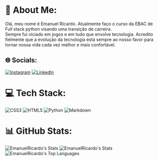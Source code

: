 # 💫 About Me:
Olá, meu nome é Emanuel RIcardo. Atualmente faço o curso da EBAC de Full stack python visando uma transição de carreira. <br>Sempre fui viciado em jogos e em tudo que envolve tecnologia. Acredito fielmente que a evolução da tecnologia está sempre ao nosso favor para tornar nossa vida cada vez melhor e mais confortável. 


## 🌐 Socials:
[![Instagram](https://img.shields.io/badge/Instagram-%23E4405F.svg?logo=Instagram&logoColor=white)](https://instagram.com/https://www.instagram.com/emanuelricardop/) [![LinkedIn](https://img.shields.io/badge/LinkedIn-%230077B5.svg?logo=linkedin&logoColor=white)](https://linkedin.com/in/https://www.linkedin.com/in/emanuel-ricardo-68758722a/) 

# 💻 Tech Stack:
![CSS3](https://img.shields.io/badge/css3-%231572B6.svg?style=for-the-badge&logo=css3&logoColor=white) ![HTML5](https://img.shields.io/badge/html5-%23E34F26.svg?style=for-the-badge&logo=html5&logoColor=white) ![Python](https://img.shields.io/badge/python-3670A0?style=for-the-badge&logo=python&logoColor=ffdd54) ![Markdown](https://img.shields.io/badge/markdown-%23000000.svg?style=for-the-badge&logo=markdown&logoColor=white)
# 📊 GitHub Stats:
![EmanuelRicardo's Stats](https://github-readme-stats.vercel.app/api?username=EmanuelRicardo&theme=highcontrast&show_icons=true&hide_border=true&count_private=true)
![EmanuelRicardo's Stats](https://github-readme-stats.vercel.app/api?username=EmanuelRicardo&theme=highcontrast&show_icons=true&hide_border=true&count_private=true)
![EmanuelRicardo's Top Languages](https://github-readme-stats.vercel.app/api/top-langs/?username=EmanuelRicardo&theme=highcontrast&show_icons=true&hide_border=true&layout=compact)

<!-- Proudly created with GPRM ( https://gprm.itsvg.in ) -->
